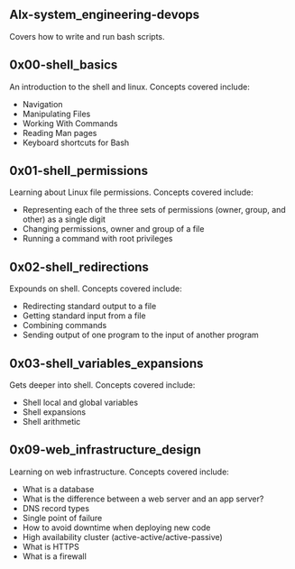 ## Alx-system_engineering-devops

Covers how to write and run bash scripts.

## 0x00-shell_basics

An introduction to the shell and linux. Concepts covered include:
- Navigation
- Manipulating Files
- Working With Commands
- Reading Man pages
- Keyboard shortcuts for Bash


## 0x01-shell_permissions

Learning about Linux file permissions. Concepts covered include:
- Representing each of the three sets of permissions (owner, group, and other) as a single digit
- Changing permissions, owner and group of a file
- Running a command with root privileges


## 0x02-shell_redirections
Expounds on shell. Concepts covered include:
- Redirecting standard output to a file
- Getting standard input from a file
- Combining commands
- Sending output of one program to the input of another program


## 0x03-shell_variables_expansions
Gets deeper into shell. Concepts covered include:
- Shell local and global variables
- Shell expansions
- Shell arithmetic


## 0x09-web_infrastructure_design
Learning on web infrastructure. Concepts covered include:
- What is a database
- What is the difference between a web server and an app server?
- DNS record types
- Single point of failure
- How to avoid downtime when deploying new code
- High availability cluster (active-active/active-passive)
- What is HTTPS
- What is a firewall
